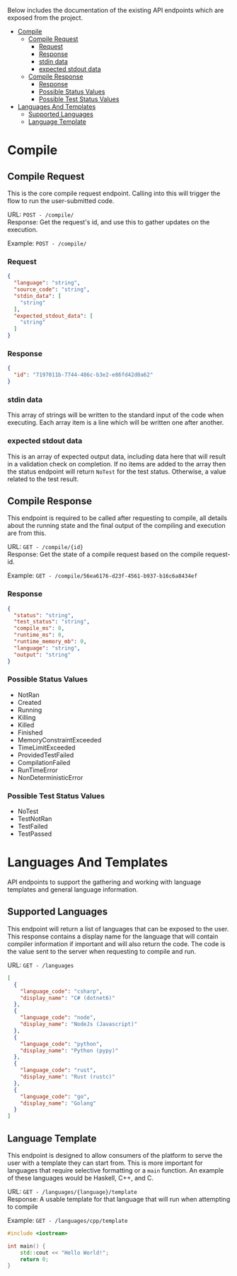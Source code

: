 Below includes the documentation of the existing API endpoints which are exposed from the project.

- [Compile](#compile)
	* [Compile Request](#compile-request)
		+ [Request](#request)
		+ [Response](#response)
		+ [stdin data](#stdin-data)
		+ [expected stdout data](#expected-stdout-data)
	* [Compile Response](#compile-response)
		+ [Response](#response-1)
		+ [Possible Status Values](#possible-status-values)
		+ [Possible Test Status Values](#possible-test-status-values)
- [Languages And Templates](#languages-and-templates)
	* [Supported Languages](#supported-languages)
	* [Language Template](#language-template)

# Compile

## Compile Request

This is the core compile request endpoint. Calling into this will trigger the flow to run the user-submitted code.

URL: `POST - /compile/`  
Response: Get the request's id, and use this to gather updates on the execution.

Example: `POST - /compile/`

### Request

```JSON
{
  "language": "string",
  "source_code": "string",
  "stdin_data": [
	"string"
  ],
  "expected_stdout_data": [
	"string"
  ]
}
```

### Response

```JSON
{
  "id": "7197011b-7744-486c-b3e2-e86fd42d0a62"
}
```

### stdin data

This array of strings will be written to the standard input of the code when executing. Each array item is a line which
will be written one after another.

### expected stdout data

This is an array of expected output data, including data here that will result in a validation check on completion. If
no items are added to the array then the status endpoint will return `NoTest` for the test status. Otherwise, a value
related to the test result.

## Compile Response

This endpoint is required to be called after requesting to compile, all details about the running state and the final
output of the compiling and execution are from this.

URL: `GET - /compile/{id}`  
Response: Get the state of a compile request based on the compile request-id.

Example: `GET - /compile/56ea6176-d23f-4561-b937-b16c6a8434ef`

### Response

```json
{
  "status": "string",
  "test_status": "string",
  "compile_ms": 0,
  "runtime_ms": 0,
  "runtime_memory_mb": 0,
  "language": "string",
  "output": "string"
}
```

### Possible Status Values

* NotRan
* Created
* Running
* Killing
* Killed
* Finished
* MemoryConstraintExceeded
* TimeLimitExceeded
* ProvidedTestFailed
* CompilationFailed
* RunTimeError
* NonDeterministicError

### Possible Test Status Values

* NoTest
* TestNotRan
* TestFailed
* TestPassed

# Languages And Templates

API endpoints to support the gathering and working with language templates and general language information.

## Supported Languages

This endpoint will return a list of languages that can be exposed to the user. This response contains a display name
for the language that will contain compiler information if important and will also return the code. The code is
the value sent to the server when requesting to compile and run.

URL: `GET - /languages`

```json
[
  {
	"language_code": "csharp",
	"display_name": "C# (dotnet6)"
  },
  {
	"language_code": "node",
	"display_name": "NodeJs (Javascript)"
  },
  {
	"language_code": "python",
	"display_name": "Python (pypy)"
  },
  {
	"language_code": "rust",
	"display_name": "Rust (rustc)"
  },
  {
	"language_code": "go",
	"display_name": "Golang"
  }
]
```

## Language Template

This endpoint is designed to allow consumers of the platform to serve the user with a template they can start from. This
is more important for languages that require selective formatting or a `main` function. An example of these languages
would be Haskell, C++, and C.

URL: `GET - /languages/{language}/template`  
Response: A usable template for that language that will run when attempting to compile

Example: `GET - /languages/cpp/template`

```cpp
#include <iostream>

int main() {
    std::cout << "Hello World!";
    return 0;
}
```
